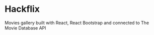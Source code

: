 # Hackflix
Movies gallery built with React, React Bootstrap and connected to The Movie Database API
